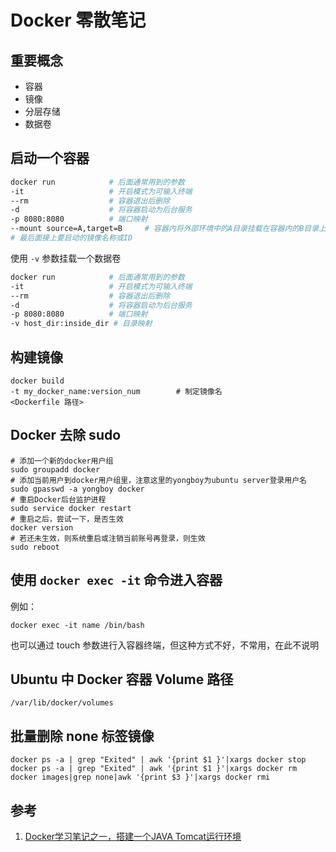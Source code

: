 # Docker 零散笔记

## 重要概念

- 容器
- 镜像
- 分层存储
- 数据卷

## 启动一个容器

``` sh
docker run            # 后面通常用到的参数
-it                   # 开启模式为可输入终端
--rm                  # 容器退出后删除
-d                    # 将容器启动为后台服务
-p 8080:8080          # 端口映射
--mount source=A,target=B     # 容器内将外部环境中的A目录挂载在容器内的B目录上
# 最后面接上要启动的镜像名称或ID
```

使用 `-v` 参数挂载一个数据卷

``` sh
docker run            # 后面通常用到的参数
-it                   # 开启模式为可输入终端
--rm                  # 容器退出后删除
-d                    # 将容器启动为后台服务
-p 8080:8080          # 端口映射
-v host_dir:inside_dir # 目录映射
```

## 构建镜像

``` shell
docker build
-t my_docker_name:version_num        # 制定镜像名
<Dockerfile 路径>
```

## Docker 去除 sudo

``` shell
# 添加一个新的docker用户组
sudo groupadd docker
# 添加当前用户到docker用户组里，注意这里的yongboy为ubuntu server登录用户名
sudo gpasswd -a yongboy docker
# 重启Docker后台监护进程
sudo service docker restart
# 重启之后，尝试一下，是否生效
docker version
# 若还未生效，则系统重启或注销当前账号再登录，则生效
sudo reboot
```

## 使用 `docker exec -it` 命令进入容器

例如：

``` shell
docker exec -it name /bin/bash
```

也可以通过 touch 参数进行入容器终端，但这种方式不好，不常用，在此不说明

## Ubuntu 中 Docker 容器 Volume 路径

```
/var/lib/docker/volumes
```

## 批量删除 none 标签镜像

```
docker ps -a | grep "Exited" | awk '{print $1 }'|xargs docker stop
docker ps -a | grep "Exited" | awk '{print $1 }'|xargs docker rm
docker images|grep none|awk '{print $3 }'|xargs docker rmi
```

## 参考

1. [Docker学习笔记之一，搭建一个JAVA Tomcat运行环境](http://www.blogjava.net/yongboy/archive/2013/12/12/407498.html)
